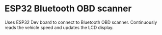 # ESP32 Bluetooth OBD scanner
Uses ESP32 Dev board to connect to Bluetooth OBD scanner.
Continuously reads the vehicle speed and updates the LCD display.

